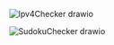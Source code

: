 
![Ipv4Checker drawio](https://github.com/user-attachments/assets/eedb49c5-ae23-468f-a085-4e8c6ffbafd3)

![SudokuChecker drawio](https://github.com/user-attachments/assets/2de85d50-7192-4e55-ad4d-e5ad309db6ff)
